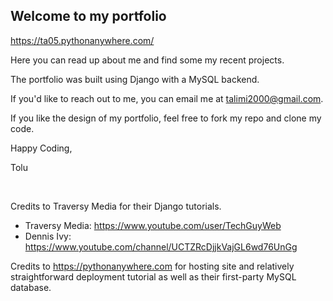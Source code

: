 ## Welcome to my portfolio

https://ta05.pythonanywhere.com/

Here you can read up about me and find some my recent projects.

The portfolio was built using Django with a MySQL backend.

If you'd like to reach out to me, you can email me at talimi2000@gmail.com.

If you like the design of my portfolio, feel free to fork my repo and clone my code.

Happy Coding,

Tolu

<br/>

Credits to Traversy Media for their Django tutorials.

- Traversy Media: https://www.youtube.com/user/TechGuyWeb
- Dennis Ivy: https://www.youtube.com/channel/UCTZRcDjjkVajGL6wd76UnGg

Credits to https://pythonanywhere.com for hosting site and relatively straightforward deployment tutorial as well as their first-party MySQL database.

